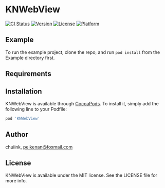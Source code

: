 # KNWebView

[![CI Status](https://img.shields.io/travis/chuiink/KNWebView.svg?style=flat)](https://travis-ci.org/chuiink/KNWebView)
[![Version](https://img.shields.io/cocoapods/v/KNWebView.svg?style=flat)](https://cocoapods.org/pods/KNWebView)
[![License](https://img.shields.io/cocoapods/l/KNWebView.svg?style=flat)](https://cocoapods.org/pods/KNWebView)
[![Platform](https://img.shields.io/cocoapods/p/KNWebView.svg?style=flat)](https://cocoapods.org/pods/KNWebView)

## Example

To run the example project, clone the repo, and run `pod install` from the Example directory first.

## Requirements

## Installation

KNWebView is available through [CocoaPods](https://cocoapods.org). To install
it, simply add the following line to your Podfile:

```ruby
pod 'KNWebView'
```

## Author

chuiink, peikenan@foxmail.com

## License

KNWebView is available under the MIT license. See the LICENSE file for more info.
